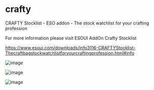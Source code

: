 # crafty
CRAFTY Stocklist - ESO addon - The stock watchlist for your crafting profession

For more information please visit ESOUI AddOn Crafty Stocklist

https://www.esoui.com/downloads/info3116-CRAFTYStocklist-Thecraftbagstockwatchlistforyourcraftingprofession.html#info

![image](https://user-images.githubusercontent.com/86108054/124364413-b9048c00-dc41-11eb-9774-e16af656677c.png)

![image](https://user-images.githubusercontent.com/86108054/124364429-d9cce180-dc41-11eb-8c6a-4ccd5cf5c99c.png)

![image](https://user-images.githubusercontent.com/86108054/124364435-e05b5900-dc41-11eb-8ae1-ee2c4a700e1e.png)
